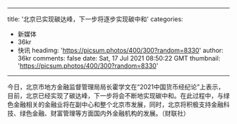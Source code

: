 
---
title: '北京已实现碳达峰，下一步将逐步实现碳中和'
categories: 
 - 新媒体
 - 36kr
 - 快讯
headimg: 'https://picsum.photos/400/300?random=8330'
author: 36kr
comments: false
date: Sat, 17 Jul 2021 08:50:22 GMT
thumbnail: 'https://picsum.photos/400/300?random=8330'
---

<div>   
今日，北京市地方金融监督管理局局长霍学文在“2021中国货币经纪论”上表示，目前，北京已经实现了碳达峰，下一步将会不断地实现碳中和。在此过程中，与绿色金融相关的金融业将在副中心和整个北京市发展，同时，北京将积极支持金融科技、绿色金融、财富管理等方面国内外金融机构的发展。（财联社）  
</div>
            